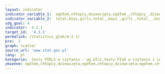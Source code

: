 ```yaml
---
layout: indicator
indicator_variable_1:  ogółem,chłopcy,dziewczęta,ogółem_,chłopcy_,dziewczęta_,ogółem__,chłopcy__,dziewczęta__
indicator_variable_2:  total,boys,girls,total_,boys_,girls_,total__,boys__,girls__
sdg_goal: 4
indicator:  4.1.1
target_id:  '4.1.1'
permalink: /statistics_glob/4-1-1/
pre:  1
graph: scatter
source_url: 'www.stat.gov.pl'
lang:  pl
kategorie:  testy PIRLS w czytaniu - wg płci,testy PISA w czytaniu i interpretacji - wg płci,testy PISA w matematyce - wg płci
zmienne: ogółem,chłopcy,dziewczęta;ogółem,chłopcy,dziewczęta;ogółem,chłopcy,dziewczęta
---
```

